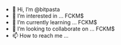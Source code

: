 - 👋 Hi, I’m @bitpasta
- 👀 I’m interested in ... FCKM$
- 🌱 I’m currently learning ... FCKM$
- 💞️ I’m looking to collaborate on ... FCKM$
- 📫 How to reach me ...

<!---
bitpasta/bitpasta is a ✨ special ✨ repository because its `README.md` (this file) appears on your GitHub profile.
You can click the Preview link to take a look at your changes.
--->
